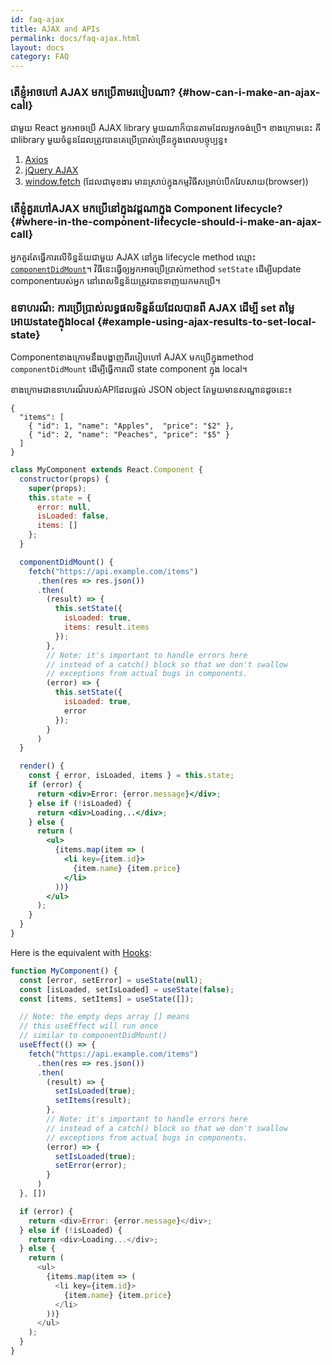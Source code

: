```yaml
---
id: faq-ajax
title: AJAX and APIs
permalink: docs/faq-ajax.html
layout: docs
category: FAQ
---
```


### តើខ្ញុំអាចហៅ AJAX មកប្រើតាមរបៀបណា? {#how-can-i-make-an-ajax-call}

ជាមួយ React អ្នកអាចប្រើ AJAX library មួយណាក៏បានតាមដែលអ្នកចង់ប្រើ។ ខាងក្រោមនេះ គីជាlibrary មួយចំនូនដែលត្រូវបានគេប្រើប្រាស់ច្រើនក្នុងពេលបច្ចុប្បន្ន៖
  1. [Axios](https://github.com/axios/axios)
  2. [jQuery AJAX](https://api.jquery.com/jQuery.ajax/)
  3. [window.fetch](https://developer.mozilla.org/en-US/docs/Web/API/Fetch_API) (ដែលជាមុខងារ មានស្រាប់ក្នុងកម្មវិធីសម្រាប់បើកវែបសាយ(browser))

### តើខ្ញុំគួរហៅAJAX មកប្រើនៅក្នុងវដ្ដណាក្នុង Component lifecycle? {#where-in-the-component-lifecycle-should-i-make-an-ajax-call}

អ្នកគួរតែធ្វើការលើទិន្នន័យជាមួយ AJAX នៅក្នុង lifecycle method ឈ្មោះ [`componentDidMount`](/docs/react-component.html#mounting)។ វិធីនេះធ្វើឲ្យអ្នកអាចប្រើប្រាស់method `setState` ដើម្បីupdate componentរបស់អ្នក នៅពេលទិន្នន័យត្រូវបានទាញយកមកប្រើ។

### ឧទាហរណ៏: ការប្រើប្រាស់លទ្ធផលទិន្នន័យដែលបានពី AJAX ដើម្បី set តម្លៃអោយstateក្នុងlocal {#example-using-ajax-results-to-set-local-state}

Componentខាងក្រោមនឹងបង្ហាញពីរបៀបហៅ AJAX មកប្រើក្នុងmethod `componentDidMount` ដើម្បីធ្វើការលើ state component ក្នុង local។

ខាងក្រោមជាឧទាហរណ៏របស់APIដែលផ្ដល់ JSON object តែមួយមានសណ្ឋានដូចនេះ៖

```
{
  "items": [
    { "id": 1, "name": "Apples",  "price": "$2" },
    { "id": 2, "name": "Peaches", "price": "$5" }
  ]
}
```

```jsx
class MyComponent extends React.Component {
  constructor(props) {
    super(props);
    this.state = {
      error: null,
      isLoaded: false,
      items: []
    };
  }

  componentDidMount() {
    fetch("https://api.example.com/items")
      .then(res => res.json())
      .then(
        (result) => {
          this.setState({
            isLoaded: true,
            items: result.items
          });
        },
        // Note: it's important to handle errors here
        // instead of a catch() block so that we don't swallow
        // exceptions from actual bugs in components.
        (error) => {
          this.setState({
            isLoaded: true,
            error
          });
        }
      )
  }

  render() {
    const { error, isLoaded, items } = this.state;
    if (error) {
      return <div>Error: {error.message}</div>;
    } else if (!isLoaded) {
      return <div>Loading...</div>;
    } else {
      return (
        <ul>
          {items.map(item => (
            <li key={item.id}>
              {item.name} {item.price}
            </li>
          ))}
        </ul>
      );
    }
  }
}
```

Here is the equivalent with [Hooks](https://reactjs.org/docs/hooks-intro.html): 

```js
function MyComponent() {
  const [error, setError] = useState(null);
  const [isLoaded, setIsLoaded] = useState(false);
  const [items, setItems] = useState([]);

  // Note: the empty deps array [] means
  // this useEffect will run once
  // similar to componentDidMount()
  useEffect(() => {
    fetch("https://api.example.com/items")
      .then(res => res.json())
      .then(
        (result) => {
          setIsLoaded(true);
          setItems(result);
        },
        // Note: it's important to handle errors here
        // instead of a catch() block so that we don't swallow
        // exceptions from actual bugs in components.
        (error) => {
          setIsLoaded(true);
          setError(error);
        }
      )
  }, [])

  if (error) {
    return <div>Error: {error.message}</div>;
  } else if (!isLoaded) {
    return <div>Loading...</div>;
  } else {
    return (
      <ul>
        {items.map(item => (
          <li key={item.id}>
            {item.name} {item.price}
          </li>
        ))}
      </ul>
    );
  }
}
```
